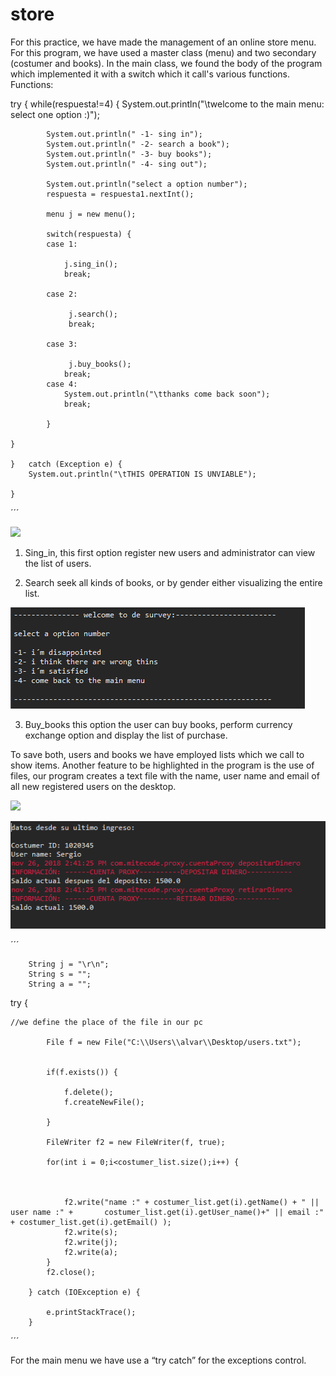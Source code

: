 # store


For this practice, we have made the management of an online store menu. For this program, we have used a master class (menu) and two secondary (costumer and books).
In the main class, we found the body of the program which implemented it with a switch which it call's various functions.
 Functions:
 
 
 try {
	while(respuesta!=4) {
	System.out.println("\twelcome to the main menu: select one option :)");

			System.out.println(" -1- sing in");
			System.out.println(" -2- search a book");
			System.out.println(" -3- buy books"); 
			System.out.println(" -4- sing out");

			System.out.println("select a option number");
			respuesta = respuesta1.nextInt();

			menu j = new menu();

			switch(respuesta) {
			case 1:

				j.sing_in();
				break;

			case 2: 

				 j.search();
				 break;

			case 3: 

				 j.buy_books();
				break;
			case 4: 
				System.out.println("\tthanks come back soon");
				break;

			}

	}

	}	catch (Exception e)	{
		System.out.println("\tTHIS OPERATION IS UNVIABLE");

	}
 ´´´
 
 ![](pictures/1.PNG)
 
 
 
1.	Sing_in, this first option register new users and administrator can view the list of users.

2.	Search seek all kinds of books, or by gender either visualizing the entire list. 

![](pictures/2.PNG)

3.	Buy_books this option the user can buy books, perform currency exchange option and display the list of purchase.   

To save both, users and books we have employed lists which we call to show items. 
Another feature to be highlighted in the program is the use of files, our program creates a text file with the name, user name and email of all new registered users on the desktop.

![](pictures/3.PNG)


![](pictures/4.PNG)



´´´
		
		String j = "\r\n";
		String s = "";
		String a = "";
try {

	//we define the place of the file in our pc

			File f = new File("C:\\Users\\alvar\\Desktop/users.txt");


			if(f.exists()) {

				f.delete();
				f.createNewFile();

			}

			FileWriter f2 = new FileWriter(f, true);

			for(int i = 0;i<costumer_list.size();i++) {



				f2.write("name :" + costumer_list.get(i).getName() + " || user name :" +       costumer_list.get(i).getUser_name()+" || email :" + costumer_list.get(i).getEmail() );
				f2.write(s);
				f2.write(j);
				f2.write(a);
			}
			f2.close();

		} catch (IOException e) {

			e.printStackTrace();
		}
´´´


For the main menu we have use a “try catch” for the exceptions control.

